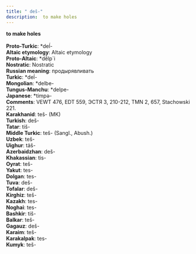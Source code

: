 ```yaml
---
title: " deš-"
description:  to make holes
---
```

<strong> to make holes</strong><br><br>
<strong>Proto-Turkic</strong>:  *deĺ-<br>
<strong>Altaic etymology</strong>:  Altaic etymology<br>
<strong> Proto-Altaic</strong>:  *dĕ̀lp`i<br>
<strong>Nostratic</strong>:  Nostratic<br>
<strong>Russian meaning</strong>:  продырявливать<br>
<strong>Turkic</strong>:  *deĺ-<br>
<strong>Mongolian</strong>:  *delbe-<br>
<strong>Tungus-Manchu</strong>:  *delpe-<br>
<strong>Japanese</strong>:  *timpǝ-<br>
<strong>Comments</strong>:  VEWT 476, EDT 559, ЭСТЯ 3, 210-212, TMN 2, 657, Stachowski 221.<br>
<strong>Karakhanid</strong>:  teš- (MK)<br>
<strong>Turkish</strong>:  deš-<br>
<strong>Tatar</strong>:  tiš-<br>
<strong>Middle Turkic</strong>:  teš- (Sangl., Abush.)<br>
<strong>Uzbek</strong>:  teš-<br>
<strong>Uighur</strong>:  täš-<br>
<strong>Azerbaidzhan</strong>:  deš-<br>
<strong>Khakassian</strong>:  tis-<br>
<strong>Oyrat</strong>:  teš-<br>
<strong>Yakut</strong>:  tes-<br>
<strong>Dolgan</strong>:  tes-<br>
<strong>Tuva</strong>:  deš-<br>
<strong>Tofalar</strong>:  deš-<br>
<strong>Kirghiz</strong>:  teš-<br>
<strong>Kazakh</strong>:  tes-<br>
<strong>Noghai</strong>:  tes-<br>
<strong>Bashkir</strong>:  tiš-<br>
<strong>Balkar</strong>:  teš-<br>
<strong>Gagauz</strong>:  deš-<br>
<strong>Karaim</strong>:  teš-<br>
<strong>Karakalpak</strong>:  tes-<br>
<strong>Kumyk</strong>:  teš-<br>


